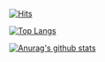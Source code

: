 [![Hits](https://hits.seeyoufarm.com/api/count/incr/badge.svg?url=https%3A%2F%2Fgithub.com%2Fsewonkimm%2Fsewonkimm.github.io&count_bg=%23000000&title_bg=%23F76712&icon=github.svg&icon_color=%23FFFFFF&title=hits&edge_flat=false)](https://hits.seeyoufarm.com)

[![Top Langs](https://github-readme-stats.vercel.app/api/top-langs/?username=sewonkimm&layout=compact&hide=java,c%2B%2B)](https://github.com/anuraghazra/github-readme-stats)

[![Anurag's github stats](https://github-readme-stats.vercel.app/api?username=sewonkimm&count_private=true&show_icons=true&theme=vue)](https://github.com/anuraghazra/github-readme-stats)
